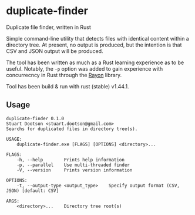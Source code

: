 # duplicate-finder
Duplicate file finder, written in Rust

Simple command-line utility that detects files with identical content within a directory tree. At present, no output is produced, but the intention is that CSV and JSON output will be produced.

The tool has been written as much as a Rust learning experience as to be useful. Notably, the `-p` option was added to gain experience with concurrecncy in Rust through the [Rayon](https://github.com/nikomatsakis/rayon) library. 

Tool has been build & run with rust (stable) v1.44.1.

## Usage
````
duplicate-finder 0.1.0
Stuart Dootson <stuart.dootson@gmail.com>
Searchs for duplicated files in directory tree(s).

USAGE:
    duplicate-finder.exe [FLAGS] [OPTIONS] <directory>...

FLAGS:
    -h, --help        Prints help information
    -p, --parallel    Use multi-threaded finder
    -V, --version     Prints version information

OPTIONS:
    -t, --output-type <output_type>    Specify output format (CSV, JSON) [default: CSV]

ARGS:
    <directory>...    Directory tree root(s)
````
